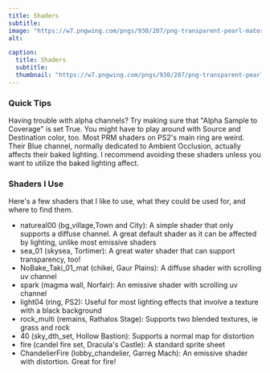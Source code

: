 ```yaml
---
title: Shaders
subtitle: 
image: "https://w7.pngwing.com/pngs/930/207/png-transparent-pearl-material-sphere-pearl-balloon-download-with-transparent-background-free.png"
alt: 

caption:
  title: Shaders
  subtitle: 
  thumbnail: "https://w7.pngwing.com/pngs/930/207/png-transparent-pearl-material-sphere-pearl-balloon-download-with-transparent-background-free.png"
---
```

### Quick Tips
Having trouble with alpha channels? Try making sure that "Alpha Sample to Coverage" is set True. You might have to play around with Source and Destination color, too.
Most PRM shaders on PS2's main ring are weird. Their Blue channel, normally dedicated to Ambient Occlusion, actually affects their baked lighting. I recommend avoiding these shaders unless you want to utilize the baked lighting affect.

### Shaders I Use
Here's a few shaders that I like to use, what they could be used for, and where to find them.

- natureal00 (bg_village,Town and City): A simple shader that only supports a diffuse channel. A great default shader as it can be affected by lighting, unlike most emissive shaders
- sea_01 (skysea, Tortimer): A great water shader that can support transparency, too!
- NoBake_Taki_01_mat (chikei, Gaur Plains): A diffuse shader with scrolling uv channel
- spark (magma wall, Norfair): An emissive shader with scrolling uv channel
- light04 (ring, PS2): Useful for most lighting effects that involve a texture with a black background
- rock_multi (remains, Rathalos Stage): Supports two blended textures, ie grass and rock
- 40 (sky_dth_set, Hollow Bastion): Supports a normal map for distortion
- fire (candel fire set, Dracula's Castle): A standard sprite sheet
- ChandelierFire (lobby_chandelier, Garreg Mach): An emissive shader with distortion. Great for fire!